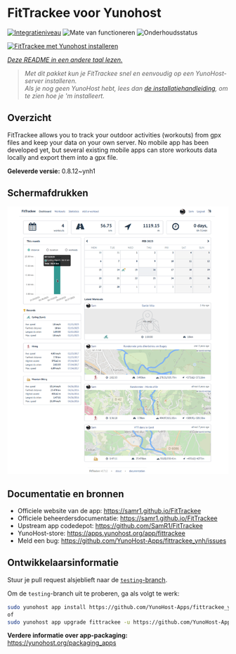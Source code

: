 <!--
NB: Deze README is automatisch gegenereerd door <https://github.com/YunoHost/apps/tree/master/tools/readme_generator>
Hij mag NIET handmatig aangepast worden.
-->

# FitTrackee voor Yunohost

[![Integratieniveau](https://dash.yunohost.org/integration/fittrackee.svg)](https://ci-apps.yunohost.org/ci/apps/fittrackee/) ![Mate van functioneren](https://ci-apps.yunohost.org/ci/badges/fittrackee.status.svg) ![Onderhoudsstatus](https://ci-apps.yunohost.org/ci/badges/fittrackee.maintain.svg)

[![FitTrackee met Yunohost installeren](https://install-app.yunohost.org/install-with-yunohost.svg)](https://install-app.yunohost.org/?app=fittrackee)

*[Deze README in een andere taal lezen.](./ALL_README.md)*

> *Met dit pakket kun je FitTrackee snel en eenvoudig op een YunoHost-server installeren.*  
> *Als je nog geen YunoHost hebt, lees dan [de installatiehandleiding](https://yunohost.org/install), om te zien hoe je 'm installeert.*

## Overzicht

FitTrackee allows you to track your outdoor activities (workouts) from gpx files and keep your data on your own server.
No mobile app has been developed yet, but several existing mobile apps can store workouts data locally and export them into a gpx file.


**Geleverde versie:** 0.8.12~ynh1

## Schermafdrukken

![Schermafdrukken van FitTrackee](./doc/screenshots/screenshot-fittrackee.png)

## Documentatie en bronnen

- Officiele website van de app: <https://samr1.github.io/FitTrackee>
- Officiele beheerdersdocumentatie: <https://samr1.github.io/FitTrackee>
- Upstream app codedepot: <https://github.com/SamR1/FitTrackee>
- YunoHost-store: <https://apps.yunohost.org/app/fittrackee>
- Meld een bug: <https://github.com/YunoHost-Apps/fittrackee_ynh/issues>

## Ontwikkelaarsinformatie

Stuur je pull request alsjeblieft naar de [`testing`-branch](https://github.com/YunoHost-Apps/fittrackee_ynh/tree/testing).

Om de `testing`-branch uit te proberen, ga als volgt te werk:

```bash
sudo yunohost app install https://github.com/YunoHost-Apps/fittrackee_ynh/tree/testing --debug
of
sudo yunohost app upgrade fittrackee -u https://github.com/YunoHost-Apps/fittrackee_ynh/tree/testing --debug
```

**Verdere informatie over app-packaging:** <https://yunohost.org/packaging_apps>
